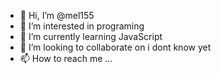 - 👋 Hi, I’m @mel155
- 👀 I’m interested in programing 
- 🌱 I’m currently learning JavaScript
- 💞️ I’m looking to collaborate on i dont know yet
- 📫 How to reach me ...

<!---
mel155/mel155 is a ✨ special ✨ repository because its `README.md` (this file) appears on your GitHub profile.
You can click the Preview link to take a look at your changes.
--->

